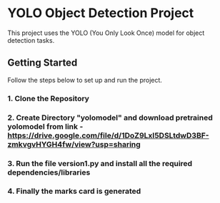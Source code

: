 # YOLO Object Detection Project

This project uses the YOLO (You Only Look Once) model for object detection tasks.

## Getting Started

Follow the steps below to set up and run the project.

### 1. Clone the Repository
### 2. Create Directory "yolomodel" and download pretrained yolomodel from link - https://drive.google.com/file/d/1DoZ9LxI5DSLtdwD3BF-zmkvgvHYGH4fw/view?usp=sharing
### 3. Run the file version1.py and install all the required dependencies/libraries
### 4. Finally the marks card is generated

